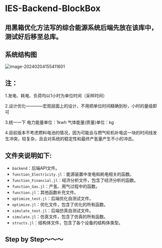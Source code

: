 # IES-Backend-BlockBox
## 用黑箱优化方法写的综合能源系统后端先放在该库中，测试好后移至总库。


## 系统结构图
![image-20240204155411601](./系统图/系统结构.jpg)



##  注：

1.发电、耗电、负荷均以1小时为单位时间（采样时间）

2.设计优化————宏观层面上的设计，不用把单位时间精确到秒，小时的量级即可

3.统一一下  电力能量单位：1kwh    气体能量(质量)单位：kg

4.目前版本不考虑燃料电池的情况，因为可能会与燃气轮机补电这一块的时间线发生冲突，较复杂，且会对系统的稳定性和最终产氢量产生不小的冲击。



## 文件夹说明如下:

* `backend`：后端API文件。
* `function_Electricity.jl`：能源装置中发电和耗电相关的函数。
* `function_Financial.jl`：经济分析文件，包含了经济分析的函数。
* `function_Gas.jl`：产氢、用气过程中的函数。
* `function.jl`：其他函数补充文件。
* `optimize_test.jl`：后端优化自测试文件。
* `optimize.jl`：优化文件，包含了优化的所有函数。
* `simulate_test.jl`：后端仿真自测试文件。
* `simulate.jl`：仿真文件，包含了仿真的所有函数。
* `structs.jl`：结构体文件，包含了各个设备的结构体类型。

## Step by Step～～～